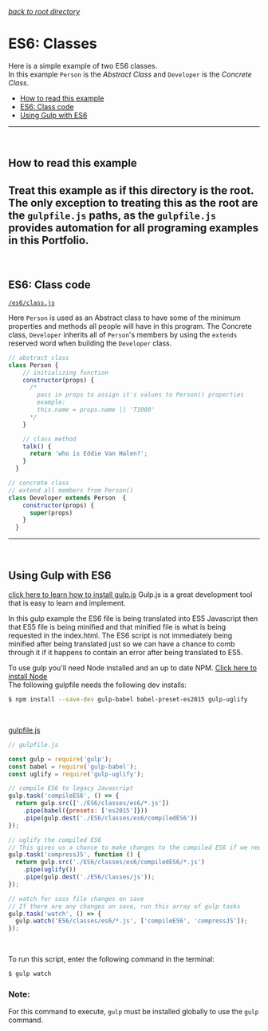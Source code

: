 
*[back to root directory](https://github.com/Maumasi/Portfolio/tree/master)*

# ES6: Classes
Here is a simple example of two ES6 classes. <br>
In this example `Person` is the *Abstract Class* and `Developer` is the *Concrete Class*.

- [How to read this example](#user-content-how-to-read-this-example)
- [ES6: Class code](#user-content-es6-class-code)
- [Using Gulp with ES6](#user-content-using-gulp-with-es6)

---

<br>

## How to read this example
Treat this example as if this directory is the root. The only exception to treating this as the root are the `gulpfile.js` paths, as the `gulpfile.js` provides automation for all programing examples in this Portfolio.
---
<br>


## ES6: Class code
[`/es6/class.js`](https://github.com/Maumasi/Portfolio/blob/master/ES6/classes/es6/class.js) <br>

Here `Person` is used as an Abstract class to have some of the minimum properties and methods all people will have in this program. The Concrete class, `Developer` inherits all of `Person`'s members by using the `extends` reserved word when building the `Developer` class.

```Javascript
// abstract class
class Person {
    // initializing function
    constructor(props) {
      /*
        pass in props to assign it's values to Person() properties
        example:
        this.name = props.name || 'T1000'
      */
    }

    // class method
    talk() {
      return 'who is Eddie Van Halen?';
    }
  }

// concrete class
// extend all members from Person()
class Developer extends Person  {
    constructor(props) {
      super(props)
    }
  }
```
---
<br>

## Using Gulp with ES6
[click here to learn how to install gulp.js](https://github.com/gulpjs/gulp/blob/master/docs/getting-started.md)
Gulp.js is a great development tool that is easy to learn and implement. <br>

In this gulp example the ES6 file is being translated into ES5 Javascript then that ES5 file is being minified and that minified file is what is being requested in the index.html. The ES6 script is not immediately being minified after being translated just so we can have a chance to comb through it if it happens to contain an error after being translated to ES5.
<br>

To use gulp you'll need Node installed and an up to date NPM. [Click here to install Node](https://nodejs.org/en/)<br>
The following gulpfile needs the following dev installs:
```bash
$ npm install --save-dev gulp-babel babel-preset-es2015 gulp-uglify
```
<br>

[gulpfile.js](https://github.com/Maumasi/Portfolio/blob/master/gulpfile.js)
```Javascript
// gulpfile.js

const gulp = require('gulp');
const babel = require('gulp-babel');
const uglify = require('gulp-uglify');

// compile ES6 to legacy Javascript
gulp.task('compileES6', () => {
  return gulp.src(['./ES6/classes/es6/*.js'])
    .pipe(babel({presets: ['es2015']}))
    .pipe(gulp.dest('./ES6/classes/es6/compiledES6'))
});

// uglify the compiled ES6
// This gives us a chance to make changes to the compiled ES6 if we need to
gulp.task('compressJS', function () {
  return gulp.src('./ES6/classes/es6/compiledES6/*.js')
    .pipe(uglify())
    .pipe(gulp.dest('./ES6/classes/js'));
});

// watch for sass file changes on save
// If there are any changes on save, run this array of gulp tasks
gulp.task('watch', () => {
  gulp.watch('ES6/classes/es6/*.js', ['compileES6', 'compressJS']);
});

```
<br>

To run this script, enter the following command in the terminal:
```bash
$ gulp watch
```
### **Note**:
For this command to execute, `gulp` must be installed globally to use the `gulp` command.
